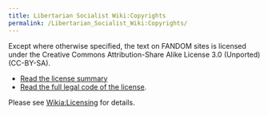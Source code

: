 ```yaml
---
title: Libertarian Socialist Wiki:Copyrights
permalink: /Libertarian_Socialist_Wiki:Copyrights/
---
```


Except where otherwise specified, the text on FANDOM sites is licensed
under the Creative Commons Attribution-Share Alike License 3.0
(Unported) (CC-BY-SA).

- [Read the license
  summary](http://creativecommons.org/licenses/by-sa/3.0/)
- [Read the full legal code of the
  license](http://creativecommons.org/licenses/by-sa/3.0/legalcode).

Please see [Wikia:Licensing](w:Wikia:Licensing.md "wikilink") for details.